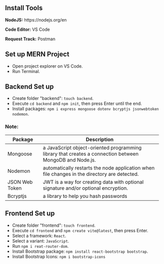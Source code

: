 <h2>Install Tools</h2>

<p><b>NodeJS:</b> https://nodejs.org/en </p>

<p><b>Code Editor:</b> VS Code</p>

<p><b>Request Track:</b> Postman</p>

<h2>Set up MERN Project</h2>

- Open project explorer on VS Code.
- Run Terminal.

<h2>Backend Set up</h2>

- Create folder "backend": `touch backend`.
- Execute `cd backend` and `npm init`, then press Enter until the end.
- Install packages: `npm i express mongoose dotenv bcryptjs jsonwebtoken nodemon`.

<h3>Note:</h3>

| Package        | Description                                                                                             |
| -------------- | ------------------------------------------------------------------------------------------------------- |
| Mongoose       | a JavaScript object-oriented programming library that creates a connection between MongoDB and Node.js. |
| Nodemon        | automatically restarts the node application when file changes in the directory are detected.            |
| JSON Web Token | JWT is a way for creating data with optional signature and/or optional encryption.                      |
| Bcryptjs       | a library to help you hash passwords                                                                    |

<h2>Frontend Set up</h2>

- Create folder "frontend": `touch frontend`.
- Execute `cd frontend` and `npm create vite@latest`, then press Enter.
- Select a framework: `React`.
- Select a variant: `JavaScript`.
- Run `npm i reat-router-dom`.
- Install Bootstrap package: `npm install react-bootstrap bootstrap`.
- Install Bootstrap Icons: `npm i bootstrap-icons`
